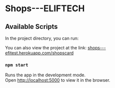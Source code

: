 # Shops---ELIFTECH

## Available Scripts

In the project directory, you can run:

You can also view the project at the link: [shops---efitest.herokuapp.com/shopscard](shops---efitest.herokuapp.com/shopscard)

### `npm start`

Runs the app in the development mode.<br />
Open [http://localhost:5000](http://localhost:5000) to view it in the browser.
